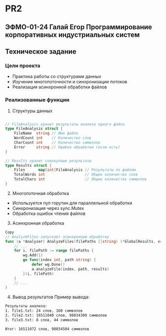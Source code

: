 # PR2
## ЭФМО-01-24 Галай Егор Программирование корпоративных индустриальных систем
## Техническое задание
### Цели проекта
- Практика работы со структурами данных
- Изучение многопоточности и синхронизации потоков
- Реализация асинхронной обработки файлов

### Реализованные функции
1. Структуры данных
```go

// FileAnalysis хранит результаты анализа одного файла
type FileAnalysis struct {
    FileName  string // Имя файла
    WordCount int    // Количество слов
    CharCount int    // Количество символов
    Error     string // Ошибка обработки (если есть)
}

// Results хранит совокупные результаты
type Results struct {
    Files      map[int]FileAnalysis // Результаты по файлам
    TotalWords int                  // Общее количество слов
    TotalChars int                  // Общее количество символов
}
```
2. Многопоточная обработка
- Используется пул горутин для параллельной обработки
- Синхронизация через sync.Mutex
- Обработка ошибок чтения файлов

3. Асинхронная обработка
```go
Copy
// AnalyzeFiles запускает асинхронную обработку
func (a *Analyzer) AnalyzeFiles(filePaths []string) (*GlobalResults, error) {
    // ... 
    for i, filePath := range filePaths {
        wg.Add(1)
        go func(index int, path string) {
            defer wg.Done()
            a.analyzeFile(index, path, results)
        }(i, filePath)
    }
    // ...
}
```
4. Вывод результатов
Пример вывода:

```cmd
Результаты анализа:
1. file1.txt: 24 слов, 160 символов
2. file2.txt: 16511040 слов, 98034300 символов
3. file3.txt: 8 слов, 44 символов

Итог: 16511072 слов, 98034504 символов
```
